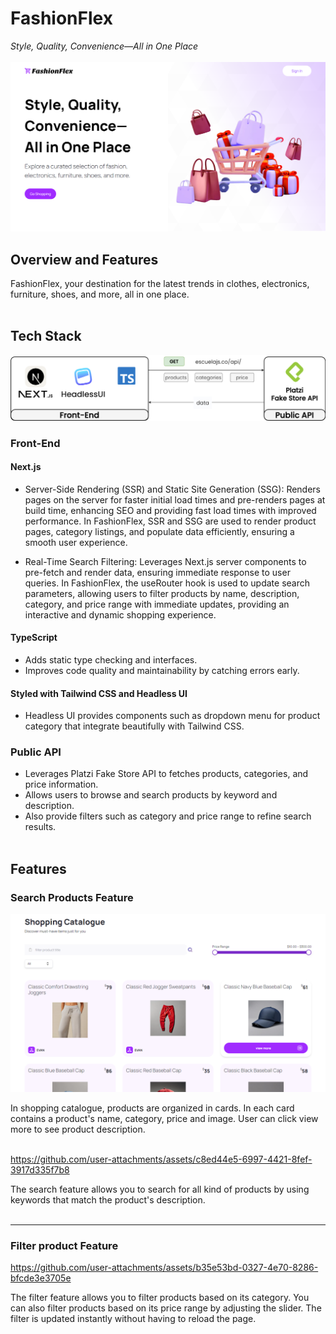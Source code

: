 # FashionFlex

_Style, Quality, Convenience—All in One Place_
<br/><br/>
![hero](./public/readme-img-01.png)
<br/>

## Overview and Features

FashionFlex, your destination for the latest trends in clothes, electronics, furniture, shoes, and more, all in one place.
<br/><br/>

## Tech Stack

![diagram](./public/project-03-filled.png)

### Front-End

#### Next.js
- Server-Side Rendering (SSR) and Static Site Generation (SSG): Renders pages on the server for faster initial load times and pre-renders pages at build time, enhancing SEO and providing fast load times with improved performance. In FashionFlex, SSR and SSG are used to render product pages, category listings, and populate data efficiently, ensuring a smooth user experience.
  
- Real-Time Search Filtering: Leverages Next.js server components to pre-fetch and render data, ensuring immediate response to user queries. In FashionFlex, the useRouter hook is used to update search parameters, allowing users to filter products by name, description, category, and price range with immediate updates, providing an interactive and dynamic shopping experience.

#### TypeScript
- Adds static type checking and interfaces.
- Improves code quality and maintainability by catching errors early.

#### Styled with Tailwind CSS and Headless UI
- Headless UI provides components such as dropdown menu for product category that integrate beautifully with Tailwind CSS.

### Public API
- Leverages Platzi Fake Store API to fetches products, categories, and price information.
- Allows users to browse and search products by keyword and description.
- Also provide filters such as category and price range to refine search results.
<br/><br/>

## Features

### Search Products Feature

![project-03-products](./public/project-03-products.png)

In shopping catalogue, products are organized in cards. In each card contains a product's name, category, price and image. User can click view more to see product description.
<br/><br/>

https://github.com/user-attachments/assets/c8ed44e5-6997-4421-8fef-3917d335f7b8

The search feature allows you to search for all kind of products by using keywords that match the product's description.
<br/><br/>

---

### Filter product Feature

https://github.com/user-attachments/assets/b35e53bd-0327-4e70-8286-bfcde3e3705e

The filter feature allows you to filter products based on its category. You can also filter products based on its price range by adjusting the slider. The filter is updated instantly without having to reload the page.
